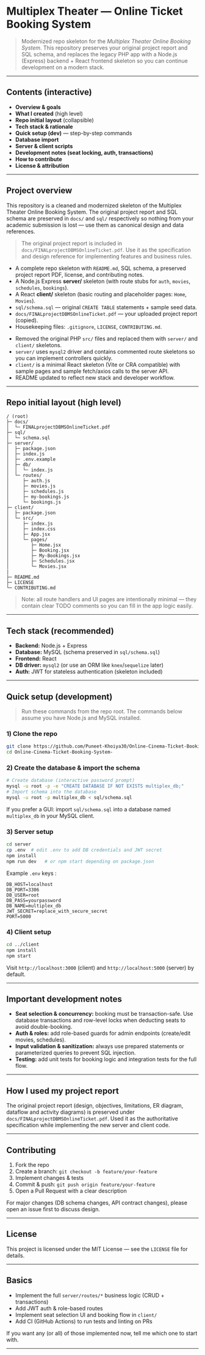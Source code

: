 <!-- # Multiplex Theater Online Booking System

**Course project** — Online ticket booking system for a multiplex (Frontend: PHP, Backend DB: MySQL).  
This repository contains a clean, documented skeleton you can push to GitHub and show on your resume.

## Project Summary
A web-based system that allows users to register, check movie schedules, and book tickets. Admins can manage movies, schedules, and view reports. Counter staff can validate m-tickets and issue physical tickets.

Original project report (PDF) is in `docs/FINALprojectDBMSOnlineTicket.pdf`.

## Features
- User registration, login, password reset (placeholder)
- Browse movies & showtimes
- Book tickets for current-day shows (m-ticket SMS placeholder)
- Admin dashboard: manage movies, schedules, users
- Counter validation: redeem m-ticket codes and issue tickets
- SQL schema + sample seed data included

## Tech Stack
- PHP (vanilla) for server-side code
- MySQL for database
- HTML/CSS for frontend (skeleton)
- Optional: XAMPP / WAMP for local setup

## Repo Structure
```
/ (root)
├─ docs/                            # Project report and diagrams
│  └─ FINALprojectDBMSOnlineTicket.pdf
├─ src/                             # Application source (PHP)
│  ├─ index.php
│  ├─ login.php
│  ├─ register.php
│  ├─ book.php
│  ├─ admin/
│  │  └─ dashboard.php
│  ├─ counter/
│  │  └─ validate.php
│  └─ includes/
│     └─ db.php
├─ sql/
│  └─ schema.sql                     # CREATE TABLE + sample data
├─ .gitignore
├─ LICENSE
└─ README.md
```

## Quick setup (local)
1. Install XAMPP/WAMP and start Apache & MySQL.
2. Copy the `src/` folder to your webroot (e.g., `htdocs/multiplex`).
3. Create a MySQL database (e.g., `multiplex_db`) and import `sql/schema.sql`.
4. Edit `src/includes/db.php` to set MySQL credentials.
5. Open `http://localhost/multiplex/` in your browser.

## How to push to GitHub (example)
```bash
cd path/to/multiplex-online-booking-system
git init
git add .
git commit -m "Initial project skeleton and report"
# create repo on GitHub (or use GitHub CLI), then:
git remote add origin git@github.com:<YOUR_USER>/<REPO_NAME>.git
git branch -M main
git push -u origin main
```

## Resume-friendly project blurb
**Multiplex Theater Online Booking System** — Web application for online cinema ticket booking using PHP & MySQL. Implemented user authentication, movie & schedule management, booking flow with m-ticket verification, and admin reporting. (Project report and database schema included.)

## Notes
- This repository is a skeleton meant to be extended; most PHP pages are minimal templates ready for your implementation.
- See `sql/schema.sql` for table designs that match the project report.

---
Puneet Khoiya — Project prepared during Jan–Jun 2024 (College project).
 -->

# Multiplex Theater — Online Ticket Booking System

&#x20;

> Modernized repo skeleton for the *Multiplex Theater Online Booking System*. This repository preserves your original project report and SQL schema, and replaces the legacy PHP app with a Node.js (Express) backend + React frontend skeleton so you can continue development on a modern stack.

---

## Contents (interactive)

* **Overview & goals**
* **What I created** (high level)
* **Repo initial layout** (collapsible)
* **Tech stack & rationale**
* **Quick setup (dev)** — step-by-step commands
* **Database import**
* **Server & client scripts**
* **Development notes (seat locking, auth, transactions)**
* **How to contribute**
* **License & attribution**

---

## Project overview

This repository is a cleaned and modernized skeleton of the Multiplex Theater Online Booking System. The original project report and SQL schema are preserved in `docs/` and `sql/` respectively so nothing from your academic submission is lost — use them as canonical design and data references.

> The original project report is included in `docs/FINALprojectDBMSOnlineTicket.pdf`. Use it as the specification and design reference for implementing features and business rules.

* A complete repo skeleton with `README.md`, SQL schema, a preserved project report PDF, license, and contributing notes.
* A Node.js Express **server/** skeleton (with route stubs for `auth`, `movies`, `schedules`, `bookings`).
* A React **client/** skeleton (basic routing and placeholder pages: `Home`, `Movies`).
* `sql/schema.sql` — original `CREATE TABLE` statements + sample seed data.
* `docs/FINALprojectDBMSOnlineTicket.pdf` — your uploaded project report (copied).
* Housekeeping files: `.gitignore`, `LICENSE`, `CONTRIBUTING.md`.

- Removed the original PHP `src/` files and replaced them with `server/` and `client/` skeletons.
- `server/` uses `mysql2` driver and contains commented route skeletons so you can implement controllers quickly.
- `client/` is a minimal React skeleton (Vite or CRA compatible) with sample pages and sample fetch/axios calls to the server API.
- README updated to reflect new stack and developer workflow.

---

## Repo initial layout (high level)

```
/ (root)
├─ docs/
│  └─ FINALprojectDBMSOnlineTicket.pdf
├─ sql/
│  └─ schema.sql
├─ server/
│  ├─ package.json
│  ├─ index.js
│  ├─ .env.example
│  ├─ db/
│  │  └─ index.js
│  └─ routes/
│     ├─ auth.js
│     ├─ movies.js
│     ├─ schedules.js
│     ├─ my-bookings.js
│     └─ bookings.js
├─ client/
│  ├─ package.json
│  └─ src/
│     ├─ index.js
│     ├─ index.css
│     ├─ App.jsx
│     └─ pages/
│        ├─ Home.jsx
│        ├─ Booking.jsx
│        ├─ My-Bookings.jsx
│        ├─ Schedules.jsx
│        └─ Movies.jsx
|
├─ README.md
├─ LICENSE
└─ CONTRIBUTING.md
```

> Note: all route handlers and UI pages are intentionally minimal — they contain clear TODO comments so you can fill in the app logic easily.

---

## Tech stack (recommended)

* **Backend:** Node.js + Express
* **Database:** MySQL (schema preserved in `sql/schema.sql`)
* **Frontend:** React
* **DB driver:** `mysql2` (or use an ORM like `knex`/`sequelize` later)
* **Auth:** JWT for stateless authentication (skeleton included)

---

## Quick setup (development)

> Run these commands from the repo root. The commands below assume you have Node.js and MySQL installed.

### 1) Clone the repo

```bash
git clone https://github.com/Puneet-Khoiya30/Online-Cinema-Ticket-Booking-System-.git
cd Online-Cinema-Ticket-Booking-System-
```

### 2) Create the database & import the schema

```bash
# Create database (interactive password prompt)
mysql -u root -p -e "CREATE DATABASE IF NOT EXISTS multiplex_db;"
# Import schema into the database
mysql -u root -p multiplex_db < sql/schema.sql
```

If you prefer a GUI: import `sql/schema.sql` into a database named `multiplex_db` in your MySQL client.

### 3) Server setup

```bash
cd server
cp .env  # edit .env to add DB credentials and JWT secret
npm install
npm run dev   # or npm start depending on package.json
```

Example `.env` keys :

```
DB_HOST=localhost
DB_PORT=3306
DB_USER=root
DB_PASS=yourpassword
DB_NAME=multiplex_db
JWT_SECRET=replace_with_secure_secret
PORT=5000
```

### 4) Client setup

```bash
cd ../client
npm install
npm start
```

Visit `http://localhost:3000` (client) and `http://localhost:5000` (server) by default.

---

## Important development notes

* **Seat selection & concurrency:** booking must be transaction-safe. Use database transactions and row-level locks when deducting seats to avoid double-booking.
* **Auth & roles:** add role-based guards for admin endpoints (create/edit movies, schedules).
* **Input validation & sanitization:** always use prepared statements or parameterized queries to prevent SQL injection.
* **Testing:** add unit tests for booking logic and integration tests for the full flow.

---

## How I used my project report

The original project report (design, objectives, limitations, ER diagram, dataflow and activity diagrams) is preserved under `docs/FINALprojectDBMSOnlineTicket.pdf`. Used it as the authoritative specification while implementing the new server and client code.

---

## Contributing

1. Fork the repo
2. Create a branch: `git checkout -b feature/your-feature`
3. Implement changes & tests
4. Commit & push: `git push origin feature/your-feature`
5. Open a Pull Request with a clear description

For major changes (DB schema changes, API contract changes), please open an issue first to discuss design.

---

## License

This project is licensed under the MIT License — see the `LICENSE` file for details.

---

## Basics

* Implement the full `server/routes/*` business logic (CRUD + transactions)
* Add JWT auth & role-based routes
* Implement seat selection UI and booking flow in `client/`
* Add CI (GitHub Actions) to run tests and linting on PRs

If you want any (or all) of those implemented now, tell me which one to start with.

---
